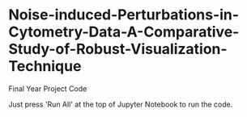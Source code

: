 # Noise-induced-Perturbations-in-Cytometry-Data-A-Comparative-Study-of-Robust-Visualization-Technique
Final Year Project Code


Just press 'Run All' at the top of Jupyter Notebook to run the code.
